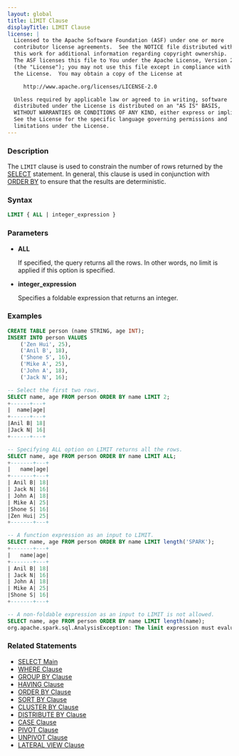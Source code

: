 ```yaml
---
layout: global
title: LIMIT Clause
displayTitle: LIMIT Clause
license: |
  Licensed to the Apache Software Foundation (ASF) under one or more
  contributor license agreements.  See the NOTICE file distributed with
  this work for additional information regarding copyright ownership.
  The ASF licenses this file to You under the Apache License, Version 2.0
  (the "License"); you may not use this file except in compliance with
  the License.  You may obtain a copy of the License at

     http://www.apache.org/licenses/LICENSE-2.0

  Unless required by applicable law or agreed to in writing, software
  distributed under the License is distributed on an "AS IS" BASIS,
  WITHOUT WARRANTIES OR CONDITIONS OF ANY KIND, either express or implied.
  See the License for the specific language governing permissions and
  limitations under the License.
---
```


### Description

The `LIMIT` clause is used to constrain the number of rows returned by
the [SELECT](sql-ref-syntax-qry-select.html) statement. In general, this clause
is used in conjunction with [ORDER BY](sql-ref-syntax-qry-select-orderby.html) to
ensure that the results are deterministic.

### Syntax

```sql
LIMIT { ALL | integer_expression }
```

### Parameters

* **ALL**

    If specified, the query returns all the rows. In other words, no limit is applied if this
    option is specified.

* **integer_expression**

    Specifies a foldable expression that returns an integer.

### Examples

```sql
CREATE TABLE person (name STRING, age INT);
INSERT INTO person VALUES
    ('Zen Hui', 25),
    ('Anil B', 18),
    ('Shone S', 16),
    ('Mike A', 25),
    ('John A', 18),
    ('Jack N', 16);

-- Select the first two rows.
SELECT name, age FROM person ORDER BY name LIMIT 2;
+------+---+
|  name|age|
+------+---+
|Anil B| 18|
|Jack N| 16|
+------+---+

-- Specifying ALL option on LIMIT returns all the rows.
SELECT name, age FROM person ORDER BY name LIMIT ALL;
+-------+---+
|   name|age|
+-------+---+
| Anil B| 18|
| Jack N| 16|
| John A| 18|
| Mike A| 25|
|Shone S| 16|
|Zen Hui| 25|
+-------+---+

-- A function expression as an input to LIMIT.
SELECT name, age FROM person ORDER BY name LIMIT length('SPARK');
+-------+---+
|   name|age|
+-------+---+
| Anil B| 18|
| Jack N| 16|
| John A| 18|
| Mike A| 25|
|Shone S| 16|
+-------+---+

-- A non-foldable expression as an input to LIMIT is not allowed.
SELECT name, age FROM person ORDER BY name LIMIT length(name);
org.apache.spark.sql.AnalysisException: The limit expression must evaluate to a constant value ...
```

### Related Statements

* [SELECT Main](sql-ref-syntax-qry-select.html)
* [WHERE Clause](sql-ref-syntax-qry-select-where.html)
* [GROUP BY Clause](sql-ref-syntax-qry-select-groupby.html)
* [HAVING Clause](sql-ref-syntax-qry-select-having.html)
* [ORDER BY Clause](sql-ref-syntax-qry-select-orderby.html)
* [SORT BY Clause](sql-ref-syntax-qry-select-sortby.html)
* [CLUSTER BY Clause](sql-ref-syntax-qry-select-clusterby.html)
* [DISTRIBUTE BY Clause](sql-ref-syntax-qry-select-distribute-by.html)
* [CASE Clause](sql-ref-syntax-qry-select-case.html)
* [PIVOT Clause](sql-ref-syntax-qry-select-pivot.html)
* [UNPIVOT Clause](sql-ref-syntax-qry-select-unpivot.html)
* [LATERAL VIEW Clause](sql-ref-syntax-qry-select-lateral-view.html)


